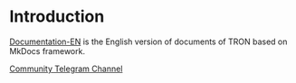 # Introduction
[Documentation-EN](https://tronprotocol.github.io/documentation-en) is the English version of documents of TRON based on MkDocs framework.

[Community Telegram Channel](https://t.me/troncoredevscommunity)     
